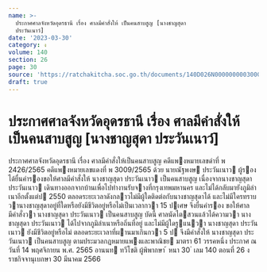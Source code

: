 ```yaml
---
name: >-
  ประกาศศาลจังหวัดอุดรธานี เรื่อง ศาลมีคำสั่งให้ เป็นคนสาบสูญ [นางชาญสุดา
  ประวันเนาว์]
date: '2023-03-30'
category: ง
volume: 140
section: 26
page: 30
source: 'https://ratchakitcha.soc.go.th/documents/140D026N0000000003000.pdf'
draft: true
---
```


# ประกาศศาลจังหวัดอุดรธานี เรื่อง ศาลมีคำสั่งให้ เป็นคนสาบสูญ [นางชาญสุดา ประวันเนาว์]

ประกาศศาลจังหวัดอุดรธานี เรื่อง ศาลมีคําสั่งให้เป็นคนสาบสูญ คดีแพงหมายเลขดําที่ พ 2426/2565 คดีแพงหมายเลขแดงที่ พ 3009/2565 ด้วย นายณัฐพงษ ประวันเนาว ผู้รอง ได้ยื่นคํารองขอให้ศาลมีคําสั่งให้ นางชาญสุดา ประวันเนาว เป็นคนสาบสูญ เนื่องจากนางชาญสุดา ประวันเนาว เดินทางออกจากบ้านเพื่อไปทํางานรับจางที่กรุงเทพมหานคร และไม่ได้กลับมายังภูมิลําเนาอีกตั้งแต่ป 2550 ตลอดระยะเวลาดังกลาวไม่มีผู้ใดติดต่อกับนางชาญสุดาได้ และไม่มีใครทราบวานางชาญสุดาอยู่ที่ใดหรือยังมีชีวิตอยู่หรือไม่เป็นเวลากวา 15 ปเศษ จึงยื่นคํารอง ขอให้ศาลมีคําสั่งวา นางชาญสุดา ประวันเนาว เป็นคนสาบสูญ บัดนี้ ศาลนัดไตสวนแล้วได้ความวา นางชาญสุดา ประวันเนาว ได้ไปจากภูมิลําเนาหรือถิ่นที่อยู่ และไม่มีผู้ใดรูแนวา นางชาญสุดา ประวันเนาว ยังมีชีวิตอยู่หรือไม่ ตลอดระยะเวลาที่ผานมาเกินกวา 5 ป จึงมีคําสั่งให้ นางชาญสุดา ประวันเนาว เป็นคนสาบสูญ ตามประมวลกฎหมายแพงและพาณิชย มาตรา 61 วรรคหนึ่ง ประกาศ ณ วันที่ 14 พฤศจิกายน พ.ศ. 2565 อานนท ทวีโชติ ผู้พิพากษา ้ หนา 30 ่ เลม 140 ตอนที่ 26 ง ราชกิจจานุเบกษา 30 มีนาคม 2566
